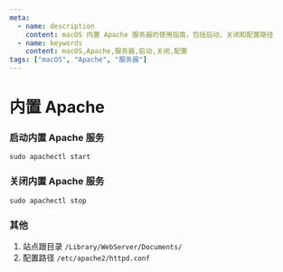 ```yaml
---
meta:
  - name: description
    content: macOS 内置 Apache 服务器的使用指南，包括启动、关闭和配置路径
  - name: keywords
    content: macOS,Apache,服务器,启动,关闭,配置
tags: ["macOS", "Apache", "服务器"]
---
```


# 内置 Apache


### 启动内置 Apache 服务

```shell
sudo apachectl start
```

### 关闭内置 Apache 服务

```shell
sudo apachectl stop
```

### 其他

1. 站点跟目录 `/Library/WebServer/Documents/`
2. 配置路径 `/etc/apache2/httpd.conf`
